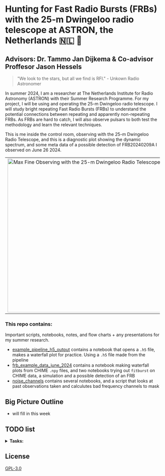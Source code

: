 
# Hunting for Fast Radio Bursts (FRBs) with the 25-m Dwingeloo radio telescope at ASTRON, the Netherlands 🇳🇱 📡
## Advisors: Dr. Tammo Jan Dijkema & Co-advisor Proffesor Jason Hessels

> "We look to the stars, but all we find is RFI." - Unkown Radio Astronomer

In summer 2024, I am a researcher at The Netherlands Institute for Radio Astronomy (ASTRON) with their Summer Research Programme. For my project, I will be using and operating the 25-m Dwingeloo radio telescope. I will study bright repeating Fast Radio Bursts (FRBs) to understand the potential connections between repeating and apparently non-repeating FRBs. As FRBs are hard to catch, I will also observe pulsars to both test the methodology and learn the relevant techniques.

This is me inside the control room, observing with the 25-m Dwingeloo Radio Telescope, and this is a diagnostic plot showing the dynamic spectrum, and some meta data of a possible detection of FRB20240209A I observed on June 26 2024.
<table>
  <tr>
    <td style="text-align: center;">
      <img src="https://afinemax.github.io/afinemax1/images/max_25m_1.jpg" alt="Max Fine Observing with the 25-m Dwingeloo Radio Telescope" width="500">
    </td>
    <td style="text-align: center;">
      <img src="https://afinemax.github.io/afinemax1/images/FRB20240209A_L1_Band_2024_06_26_10_33_18_tcand_297.8789500_dm_183.0_snr_6.1bandpass_corr.png" alt="Diagnostic Plot of a possible detection of FRB20240209A Observed on June 26 2024 by Max Fine" width="500">
    </td>
  </tr>
</table>


### This repo contains:
Important scripts, notebooks, notes, and flow charts + any presentations for my summer research. 

* [example_pipeline_h5_output](https://github.com/afinemax/Astron_2024/tree/main/example_pipeline__h5_output) contains a notebook that opens a `.h5` file, makes a waterfall plot for practice. Using a `.h5` file made from the pipeline
* [frb_example_data_june_2024](https://github.com/afinemax/Astron_2024/tree/main/frb_example_data_june_2024) contains a notebook making waterfall plots from CHIME `.npy` files, and two notebooks trying out `fitburst` on CHIME data, a simulation and a possible detection of an FRB
* [noise_channels](https://github.com/afinemax/Astron_2024/tree/main/noise_channels) contains several notebooks, and a script that looks at past observations taken and calculutes bad frequency channels to mask

## Big Picture Outline
- will fill in this week

## TODO list

<details>
  <summary><strong>Tasks:</strong></summary>

  ### Completed
  - [x] Understand how FRB signals from space turn into dynamic spectra. See [flowchart](https://github.com/afinemax/Astron_2024/blob/main/flow_charts/frb_to_dynamic_spectra.pdf).
  - [x] Learn how to operate the 25-m Dwingeloo Radio Telescope.
  - [x] Learn how to use [Presto](https://github.com/scottransom/presto) for single pulse searches and RFI removal.
  - [x] Learn how the current pipeline works (`check_frb.py`). See [flowchart](https://github.com/afinemax/Astron_2024/blob/main/flow_charts/fil_to_dynamic_spectra.pdf).
    - Pipeline GitLab repo: [here](https://gitlab.camras.nl/dijkema/frbscripts)
    - My version of the pipeline: [here](https://github.com/afinemax/frbscripts)
    - [x] Create a file of known bad frequency channels to mask.
    - [x] Modify `start_frb.sh` & `check_frb.py` scripts to load from a catalog file instead of hardcoded sources.
  - [x] Learn how [Fetch](https://github.com/devanshkv/fetch) works and implement it into the pipeline.
    - Fetch is installed and working on Uranus!
  - [x] Learn how [TransientX](https://github.com/ypmen/TransientX) works.
  - [x] Understand what Burst Parameters can be observed & measured directly, and which ones can be inferred.
	- List out model components from FITBURST, polarization, fluence, etc.
  - [x] Understand how to use [fitburst](https://github.com/CHIMEFRB/fitburst).
  - [x] Try using `fitburst` on the CHIME data I have, simulated data, and my possible detection of FRB20240209A.

  ### In Progress
  - [ ] Modify the `start_frb.sh` script to record observations on Uranus & Mercurius computers.
	- Awaiting help from Paul & CAMRAS for cables connecting Uranus to Mercurius.
  - [ ] Implement [TransientX](https://github.com/ypmen/TransientX) into the pipeline.
	- Waiting for it to be installed on Uranus.
  - [x] Compare pipeline outputs when using the `--ignorechan` flag.
  - [x] Look into making simulated, injecting simulations into `.fil` files for testing.
	- `fitburst` has a cool `simulate_burst.py` script that can simulate dedispersed or dispersed dynamic spectrums, not sure how to inject those into `.fil` files.
	- [will](https://github.com/josephwkania/will/tree/master) is a simulator that can be used to inject (and extract!) simulated pulses into `.fil` files!
  - [x] Observe FRBs, and likely pulsars. Observing repeating FRB20240209A. See [ATel#16670 by Vishwangi Shah (McGill University) on behalf of the CHIME/FRB Collaboration](https://www.astronomerstelegram.org/?read=16670).

  ### To Do
  - [ ] Fill in black boxes in the flowcharts.
	- Look into how `presto` actually removes RFI and finds pulses.
        - Look into how candidates are extracted from the `.fil` file.
  - [ ] Maybe make `.h5` files with full resolution instead of modified for fetch.
  - [ ] Try a clustering algorithm for candidates (e.g., DBSCAN).
  - [ ] Injection testing the pipeline.
  - [ ] Test the pipeline on Crab or Pulsar and compare the number of recovered vs. missed bursts.
  - [ ] Combine data with other telescopes to measure fringes/localization.
</details>



## License

[GPL-3.0](https://github.com/afinemax/Astron_2024/blob/main/LICENSE)
